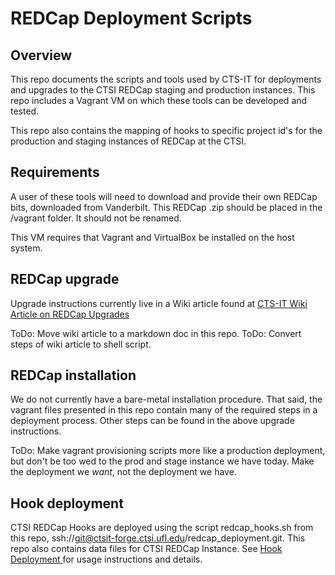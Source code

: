 # REDCap Deployment Scripts

## Overview

This repo documents the scripts and tools used by CTS-IT for  deployments and
upgrades to the CTSI REDCap staging and production instances. This repo
includes a Vagrant VM on which these tools can be developed and tested.

This repo also contains the mapping of hooks to specific project id's for the
production and staging instances of REDCap at the CTSI.


## Requirements

A user of these tools will need to download and provide their own REDCap bits,
downloaded from Vanderbilt. This REDCap .zip should be placed in the /vagrant folder.
It should not be renamed.

This VM requires that Vagrant and VirtualBox be installed on the host system.


## REDCap upgrade

Upgrade instructions currently live in a Wiki article found at
[CTS-IT Wiki Article on REDCap Upgrades](https://ctsit-forge.ctsi.ufl.edu/projects/redcap/wiki/REDCap_Upgrade_Instructions)

ToDo: Move wiki article to a markdown doc in this repo.
ToDo: Convert steps of wiki article to shell script.


## REDCap installation

We do not currently have a bare-metal installation procedure. That said, the
vagrant files presented in this repo contain many of the required steps in a
deployment process. Other steps can be found in the above upgrade
instructions.

ToDo: Make vagrant provisioning scripts more like a production deployment, but
don't be too wed to the prod and stage instance we have today.  Make the
deployment we _want_, not the deployment we have.


## Hook deployment

CTSI REDCap Hooks are deployed using the script redcap_hooks.sh from this
repo, ssh://git@ctsit-forge.ctsi.ufl.edu/redcap_deployment.git.  This repo
also contains data files for CTSI REDCap Instance.  See [Hook Deployment
](README-hooks.md) for usage instructions and details.
